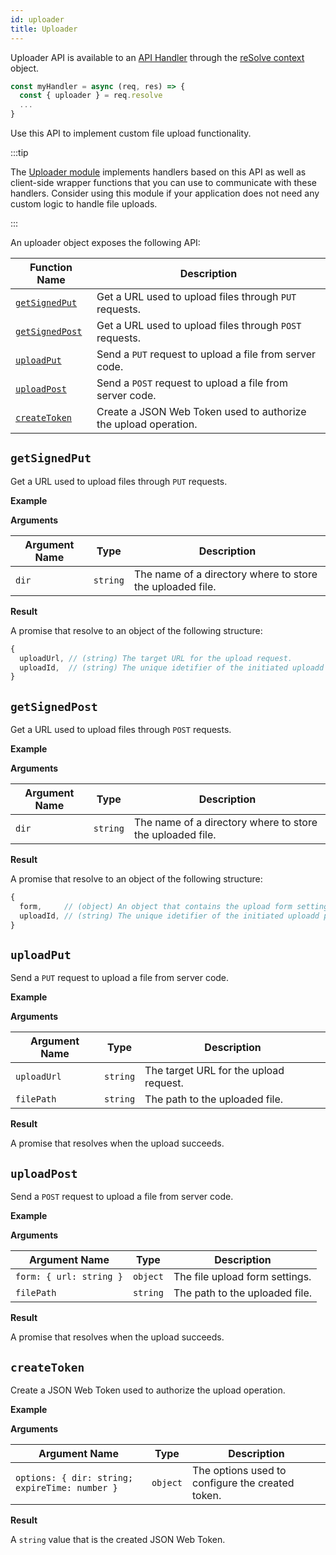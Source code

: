 ```yaml
---
id: uploader
title: Uploader
---
```


Uploader API is available to an [API Handler](api-handler.md) through the [reSolve context](resolve-context.md) object.

```js
const myHandler = async (req, res) => {
  const { uploader } = req.resolve
  ...
}
```

Use this API to implement custom file upload functionality.

:::tip

The [Uploader module](../../modules/uploader.md) implements handlers based on this API as well as client-side wrapper functions that you can use to communicate with these handlers. Consider using this module if your application does not need any custom logic to handle file uploads.

:::

An uploader object exposes the following API:

| Function Name                     | Description                                                     |
| --------------------------------- | --------------------------------------------------------------- |
| [`getSignedPut`](#getsignedput)   | Get a URL used to upload files through `PUT` requests.          |
| [`getSignedPost`](#getsignedpost) | Get a URL used to upload files through `POST` requests.         |
| [`uploadPut`](#uploadput)         | Send a `PUT` request to upload a file from server code.         |
| [`uploadPost`](#uploadpost)       | Send a `POST` request to upload a file from server code.        |
| [`createToken`](#createtoken)     | Create a JSON Web Token used to authorize the upload operation. |

## `getSignedPut`

Get a URL used to upload files through `PUT` requests.

**Example**

**Arguments**

| Argument Name | Type     | Description                                               |
| ------------- | -------- | --------------------------------------------------------- |
| `dir`         | `string` | The name of a directory where to store the uploaded file. |

**Result**

A promise that resolve to an object of the following structure:

```js
{
  uploadUrl, // (string) The target URL for the upload request.
  uploadId,  // (string) The unique idetifier of the initiated uploadd process.
}
```

## `getSignedPost`

Get a URL used to upload files through `POST` requests.

**Example**

**Arguments**

| Argument Name | Type     | Description                                               |
| ------------- | -------- | --------------------------------------------------------- |
| `dir`         | `string` | The name of a directory where to store the uploaded file. |

**Result**

A promise that resolve to an object of the following structure:

```js
{
  form,     // (object) An object that contains the upload form settings.
  uploadId, // (string) The unique idetifier of the initiated uploadd process.
}
```

## `uploadPut`

Send a `PUT` request to upload a file from server code.

**Example**

**Arguments**

| Argument Name | Type     | Description                            |
| ------------- | -------- | -------------------------------------- |
| `uploadUrl`   | `string` | The target URL for the upload request. |
| `filePath`    | `string` | The path to the uploaded file.         |

**Result**

A promise that resolves when the upload succeeds.

## `uploadPost`

Send a `POST` request to upload a file from server code.

**Example**

**Arguments**

| Argument Name           | Type     | Description                    |
| ----------------------- | -------- | ------------------------------ |
| `form: { url: string }` | `object` | The file upload form settings. |
| `filePath`              | `string` | The path to the uploaded file. |

**Result**

A promise that resolves when the upload succeeds.

## `createToken`

Create a JSON Web Token used to authorize the upload operation.

**Example**

**Arguments**

| Argument Name                                  | Type     | Description                                      |
| ---------------------------------------------- | -------- | ------------------------------------------------ |
| `options: { dir: string; expireTime: number }` | `object` | The options used to configure the created token. |

**Result**

A `string` value that is the created JSON Web Token.
